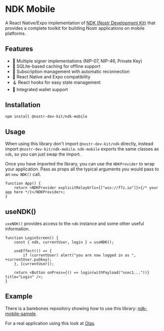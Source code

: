 # NDK Mobile

A React Native/Expo implementation of [NDK (Nostr Development Kit)](https://github.com/nostr-dev-kit/ndk) that provides a complete toolkit for building Nostr applications on mobile platforms.

## Features

- 🔐 Multiple signer implementations (NIP-07, NIP-46, Private Key)
- 💾 SQLite-based caching for offline support
- 🔄 Subscription management with automatic reconnection
- 📱 React Native and Expo compatibility
- 🪝 React hooks for easy state management
- 👛 Integrated wallet support

## Installation

```sh
npm install @nostr-dev-kit/ndk-mobile
```

## Usage

When using this library don't import `@nostr-dev-kit/ndk` directly, instead import `@nostr-dev-kit/ndk-mobile`. `ndk-mobile` exports the same classes as `ndk`, so you can just swap the import.

Once you have imported the library, you can use the `NDKProvider` to wrap your application. Pass as props all the typical arguments you would pass to an `new NDK()` call.

```tsx
function App() {
    return <NDKProvider explicitRelayUrls={["wss://f7z.io"]}>{/* your app here */}</NDKProvider>;
}
```

## useNDK()

`useNDK()` provides access to the `ndk` instance and some other useful information.

```tsx
function LoginScreen() {
    const { ndk, currentUser, login } = useNDK();

    useEffect(() => {
        if (currentUser) alert("you are now logged in as ", +currentUser.pubkey);
    }, [currentUser]);

    return <Button onPress={() => login(withPayload("nsec1..."))} title="Login" />;
}
```

## Example

There is a barebones repository showing how to use this library:
[ndk-mobile-sample](https://github.com/pablof7z/ndk-mobile-sample).

For a real application using this look at [Olas](https://github.com/pablof7z/snapstr).
